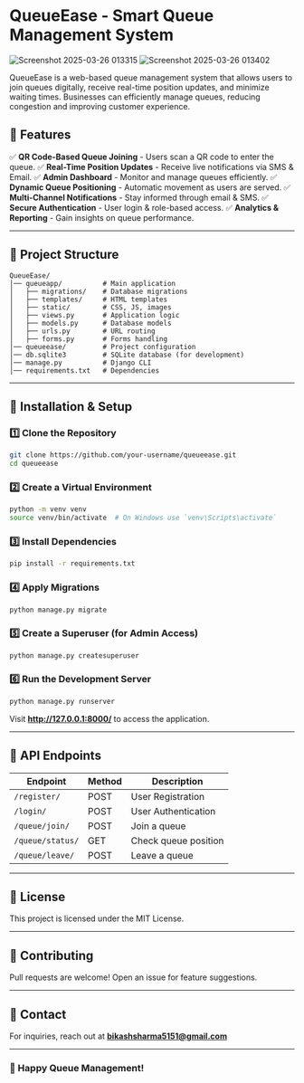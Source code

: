 # QueueEase - Smart Queue Management System
![Screenshot 2025-03-26 013315](https://github.com/user-attachments/assets/4f8a7ac4-20b7-4474-a1ad-f80cedef01af)
![Screenshot 2025-03-26 013402](https://github.com/user-attachments/assets/7283ad73-e8ee-4704-b73e-73973a641ee4)

QueueEase is a web-based queue management system that allows users to join queues digitally, receive real-time position updates, and minimize waiting times. Businesses can efficiently manage queues, reducing congestion and improving customer experience.

## 🚀 Features

✅ **QR Code-Based Queue Joining** - Users scan a QR code to enter the queue.
✅ **Real-Time Position Updates** - Receive live notifications via SMS & Email.
✅ **Admin Dashboard** - Monitor and manage queues efficiently.
✅ **Dynamic Queue Positioning** - Automatic movement as users are served.
✅ **Multi-Channel Notifications** - Stay informed through email & SMS.
✅ **Secure Authentication** - User login & role-based access.
✅ **Analytics & Reporting** - Gain insights on queue performance.

---

## 📂 Project Structure

```
QueueEase/
│── queueapp/          # Main application
│   ├── migrations/    # Database migrations
│   ├── templates/     # HTML templates
│   ├── static/        # CSS, JS, images
│   ├── views.py       # Application logic
│   ├── models.py      # Database models
│   ├── urls.py        # URL routing
│   ├── forms.py       # Forms handling
│── queueease/         # Project configuration
│── db.sqlite3         # SQLite database (for development)
│── manage.py          # Django CLI
│── requirements.txt   # Dependencies
```

---

## 🔧 Installation & Setup

### 1️⃣ Clone the Repository
```bash
git clone https://github.com/your-username/queueease.git
cd queueease
```

### 2️⃣ Create a Virtual Environment
```bash
python -m venv venv
source venv/bin/activate  # On Windows use `venv\Scripts\activate`
```

### 3️⃣ Install Dependencies
```bash
pip install -r requirements.txt
```

### 4️⃣ Apply Migrations
```bash
python manage.py migrate
```

### 5️⃣ Create a Superuser (for Admin Access)
```bash
python manage.py createsuperuser
```

### 6️⃣ Run the Development Server
```bash
python manage.py runserver
```
Visit **http://127.0.0.1:8000/** to access the application.

---

## 🔗 API Endpoints

| Endpoint         | Method | Description                      |
|-----------------|--------|----------------------------------|
| `/register/`    | POST   | User Registration               |
| `/login/`       | POST   | User Authentication             |
| `/queue/join/`  | POST   | Join a queue                    |
| `/queue/status/`| GET    | Check queue position            |
| `/queue/leave/` | POST   | Leave a queue                   |

---


## 📜 License
This project is licensed under the MIT License.

---

## 🤝 Contributing
Pull requests are welcome! Open an issue for feature suggestions.

---

## 📧 Contact
For inquiries, reach out at **bikashsharma5151@gmail.com**

---

### 🎉 Happy Queue Management!

